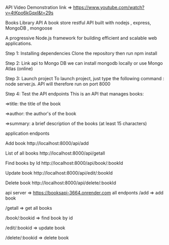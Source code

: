 API Video Demonstration link => https://www.youtube.com/watch?v=4tKpo6kGqxI&t=29s

Books Library API
A book store restful API built with  nodejs , express, MongoDB , mongoose

A progressive Node.js framework for building efficient and scalable web applications.

Step 1: Installing dependencies
Clone the repository then run npm install

Step 2: Link  api to Mongo DB
we can install mongodb locally or use Mongo Atlas (online)

Step 3: Launch  project
To launch  project, just type the following command : node server.js. 
API will therefore run on port 8000

Step 4: Test the API endpoints
This is an API that manages books:

=>title: the title of the book

=>author: the author's of the book

=>summary: a brief description of the books (at least 15 characters)

application endponts

Add book http://localhost:8000/api/add

List of all books http://localhost:8000/api/getall

Find books by Id http://localhost:8000/api/book/:bookId

Update book http://localhost:8000/api/edit/:bookId

Delete book http://localhost:8000/api/delete/:bookId

api server => https://booksapi-3664.onrender.com
all endponts
/add            => add book

/getall         => get all books

/book/:bookid   => find book by id

/edit/:bookid   => update book

/delete/:bookid  =>  delete book








